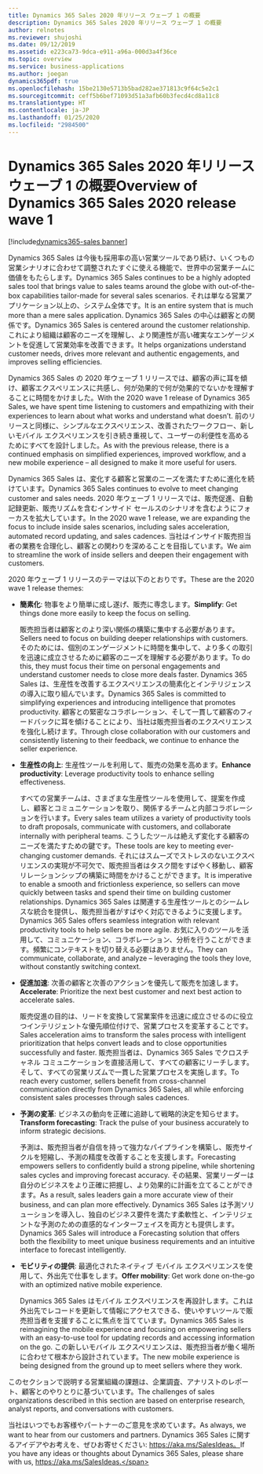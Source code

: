 ```yaml
---
title: Dynamics 365 Sales 2020 年リリース ウェーブ 1 の概要
description: Dynamics 365 Sales 2020 年リリース ウェーブ 1 の概要
author: relnotes
ms.reviewer: shujoshi
ms.date: 09/12/2019
ms.assetid: e223ca73-9dca-e911-a96a-000d3a4f36ce
ms.topic: overview
ms.service: business-applications
ms.author: joegan
dynamics365pdf: true
ms.openlocfilehash: 15be2130e5713b5bad282ae371813c9f64c5e2c1
ms.sourcegitcommit: ceff5b6bef71093d51a3afb60b3fecd4cd8a11c8
ms.translationtype: HT
ms.contentlocale: ja-JP
ms.lasthandoff: 01/25/2020
ms.locfileid: "2984500"
---
```

# <a name="overview-of-dynamics-365-sales-2020-release-wave-1"></a><span data-ttu-id="d77cb-103">Dynamics 365 Sales 2020 年リリース ウェーブ 1 の概要</span><span class="sxs-lookup"><span data-stu-id="d77cb-103">Overview of Dynamics 365 Sales 2020 release wave 1</span></span>
[!include[dynamics365-sales banner](../includes/dynamics365-sales.md)]

<!--overview start-->
<span data-ttu-id="d77cb-104">Dynamics 365 Sales は今後も採用率の高い営業ツールであり続け、いくつもの営業シナリオに合わせて調整されたすぐに使える機能で、世界中の営業チームに価値をもたらします。</span><span class="sxs-lookup"><span data-stu-id="d77cb-104">Dynamics 365 Sales continues to be a highly adopted sales tool that brings value to sales teams around the globe with out-of-the-box capabilities tailor-made for several sales scenarios.</span></span> <span data-ttu-id="d77cb-105">それは単なる営業アプリケーション以上の、システム全体です。</span><span class="sxs-lookup"><span data-stu-id="d77cb-105">It is an entire system that is much more than a mere sales application.</span></span> <span data-ttu-id="d77cb-106">Dynamics 365 Sales の中心は顧客との関係です。</span><span class="sxs-lookup"><span data-stu-id="d77cb-106">Dynamics 365 Sales is centered around the customer relationship.</span></span> <span data-ttu-id="d77cb-107">これにより組織は顧客のニーズを理解し、より関連性が高い確実なエンゲージメントを促進して営業効率を改善できます。</span><span class="sxs-lookup"><span data-stu-id="d77cb-107">It helps organizations understand customer needs, drives more relevant and authentic engagements, and improves selling efficiencies.</span></span>

<span data-ttu-id="d77cb-108">Dynamics 365 Sales の 2020 年ウェーブ 1 リリースでは、顧客の声に耳を傾け、顧客エクスペリエンスに共感し、何が効果的で何が効果的でないかを理解することに時間をかけました。</span><span class="sxs-lookup"><span data-stu-id="d77cb-108">With the 2020 wave 1 release of Dynamics 365 Sales, we have spent time listening to customers and empathizing with their experiences to learn about what works and understand what doesn’t.</span></span> <span data-ttu-id="d77cb-109">前のリリースと同様に、シンプルなエクスペリエンス、改善されたワークフロー、新しいモバイル エクスペリエンスを引き続き重視して、ユーザーの利便性を高めるためにすべてを設計しました。</span><span class="sxs-lookup"><span data-stu-id="d77cb-109">As with the previous release, there is a continued emphasis on simplified experiences, improved workflow, and a new mobile experience – all designed to make it more useful for users.</span></span>

<span data-ttu-id="d77cb-110">Dynamics 365 Sales は、変化する顧客と営業のニーズを満たすために進化を続けています。</span><span class="sxs-lookup"><span data-stu-id="d77cb-110">Dynamics 365 Sales continues to evolve to meet changing customer and sales needs.</span></span> <span data-ttu-id="d77cb-111">2020 年ウェーブ 1 リリースでは、販売促進、自動記録更新、販売リズムを含むインサイド セールスのシナリオを含むようにフォーカスを拡大しています。</span><span class="sxs-lookup"><span data-stu-id="d77cb-111">In the 2020 wave 1 release, we are expanding the focus to include inside sales scenarios, including sales acceleration, automated record updating, and sales cadences.</span></span> <span data-ttu-id="d77cb-112">当社はインサイド販売担当者の業務を合理化し、顧客との関わりを深めることを目指しています。</span><span class="sxs-lookup"><span data-stu-id="d77cb-112">We aim to streamline the work of inside sellers and deepen their engagement with customers.</span></span>

<span data-ttu-id="d77cb-113">2020 年ウェーブ 1 リリースのテーマは以下のとおりです。</span><span class="sxs-lookup"><span data-stu-id="d77cb-113">These are the 2020 wave 1 release themes:</span></span>

- <span data-ttu-id="d77cb-114">**簡素化**: 物事をより簡単に成し遂げ、販売に専念します。</span><span class="sxs-lookup"><span data-stu-id="d77cb-114">**Simplify**: Get things done more easily to keep the focus on selling.</span></span>

  <span data-ttu-id="d77cb-115">販売担当者は顧客とのより深い関係の構築に集中する必要があります。</span><span class="sxs-lookup"><span data-stu-id="d77cb-115">Sellers need to focus on building deeper relationships with customers.</span></span> <span data-ttu-id="d77cb-116">そのためには、個別のエンゲージメントに時間を集中して、より多くの取引を迅速に成立させるために顧客のニーズを理解する必要があります。</span><span class="sxs-lookup"><span data-stu-id="d77cb-116">To do this, they must focus their time on personal engagements and understand customer needs to close more deals faster.</span></span> <span data-ttu-id="d77cb-117">Dynamics 365 Sales は、生産性を改善するエクスペリエンスの簡素化とインテリジェンスの導入に取り組んでいます。</span><span class="sxs-lookup"><span data-stu-id="d77cb-117">Dynamics 365 Sales is committed to simplifying experiences and introducing intelligence that promotes productivity.</span></span> <span data-ttu-id="d77cb-118">顧客との緊密なコラボレーション、そして一貫して顧客のフィードバックに耳を傾けることにより、当社は販売担当者のエクスペリエンスを強化し続けます。</span><span class="sxs-lookup"><span data-stu-id="d77cb-118">Through close collaboration with our customers and consistently listening to their feedback, we continue to enhance the seller experience.</span></span>
  
- <span data-ttu-id="d77cb-119">**生産性の向上**: 生産性ツールを利用して、販売の効果を高めます。</span><span class="sxs-lookup"><span data-stu-id="d77cb-119">**Enhance productivity**:  Leverage productivity tools to enhance selling effectiveness.</span></span>

  <span data-ttu-id="d77cb-120">すべての営業チームは、さまざまな生産性ツールを使用して、提案を作成し、顧客とコミュニケーションを取り、関係するチームと内部コラボレーションを行います。</span><span class="sxs-lookup"><span data-stu-id="d77cb-120">Every sales team utilizes a variety of productivity tools to draft proposals, communicate with customers, and collaborate internally with peripheral teams.</span></span> <span data-ttu-id="d77cb-121">こうしたツールは絶えず変化する顧客のニーズを満たすための鍵です。</span><span class="sxs-lookup"><span data-stu-id="d77cb-121">These tools are key to meeting ever-changing customer demands.</span></span> <span data-ttu-id="d77cb-122">それにはスムーズでストレスのないエクスペリエンスの実現が不可欠で、販売担当者はタスク間をすばやく移動し、顧客リレーションシップの構築に時間をかけることができます。</span><span class="sxs-lookup"><span data-stu-id="d77cb-122">It is imperative to enable a smooth and frictionless experience, so sellers can move quickly between tasks and spend their time on building customer relationships.</span></span> <span data-ttu-id="d77cb-123">Dynamics 365 Sales は関連する生産性ツールとのシームレスな統合を提供し、販売担当者がすばやく対応できるように支援します。</span><span class="sxs-lookup"><span data-stu-id="d77cb-123">Dynamics 365 Sales offers seamless integration with relevant productivity tools to help sellers be more agile.</span></span> <span data-ttu-id="d77cb-124">お気に入りのツールを活用して、コミュニケーション、コラボレーション、分析を行うことができます。頻繁にコンテキストを切り替える必要はありません。</span><span class="sxs-lookup"><span data-stu-id="d77cb-124">They can communicate, collaborate, and analyze – leveraging the tools they love, without constantly switching context.</span></span>
  
- <span data-ttu-id="d77cb-125">**促進加速**: 次善の顧客と次善のアクションを優先して販売を加速します。</span><span class="sxs-lookup"><span data-stu-id="d77cb-125">**Accelerate**: Prioritize the next best customer and next best action to accelerate sales.</span></span>

  <span data-ttu-id="d77cb-126">販売促進の目的は、リードを変換して営業案件を迅速に成立させるのに役立つインテリジェントな優先順位付けで、営業プロセスを変革することです。</span><span class="sxs-lookup"><span data-stu-id="d77cb-126">Sales acceleration aims to transform the sales process with intelligent prioritization that helps convert leads and to close opportunities successfully and faster.</span></span> <span data-ttu-id="d77cb-127">販売担当者は、Dynamics 365 Sales でクロスチャネル コミュニケーションを直接活用して、すべての顧客にリーチします。そして、すべての営業リズムで一貫した営業プロセスを実施します。</span><span class="sxs-lookup"><span data-stu-id="d77cb-127">To reach every customer, sellers benefit from cross-channel communication directly from Dynamics 365 Sales, all while enforcing consistent sales processes through sales cadences.</span></span>
  
- <span data-ttu-id="d77cb-128">**予測の変革**: ビジネスの動向を正確に追跡して戦略的決定を知らせます。</span><span class="sxs-lookup"><span data-stu-id="d77cb-128">**Transform forecasting**: Track the pulse of your business accurately to inform strategic decisions.</span></span>

  <span data-ttu-id="d77cb-129">予測は、販売担当者が自信を持って強力なパイプラインを構築し、販売サイクルを短縮し、予測の精度を改善することを支援します。</span><span class="sxs-lookup"><span data-stu-id="d77cb-129">Forecasting empowers sellers to confidently build a strong pipeline, while shortening sales cycles and improving forecast accuracy.</span></span> <span data-ttu-id="d77cb-130">その結果、営業リーダーは自分のビジネスをより正確に把握し、より効果的に計画を立てることができます。</span><span class="sxs-lookup"><span data-stu-id="d77cb-130">As a result, sales leaders gain a more accurate view of their business, and can plan more effectively.</span></span> <span data-ttu-id="d77cb-131">Dynamics 365 Sales は予測ソリューションを導入し、独自のビジネス要件を満たす柔軟性と、インテリジェントな予測のための直感的なインターフェイスを両方とも提供します。</span><span class="sxs-lookup"><span data-stu-id="d77cb-131">Dynamics 365 Sales will introduce a Forecasting solution that offers both the flexibility to meet unique business requirements and an intuitive interface to forecast intelligently.</span></span>
  
- <span data-ttu-id="d77cb-132">**モビリティの提供**: 最適化されたネイティブ モバイル エクスペリエンスを使用して、外出先で仕事をします。</span><span class="sxs-lookup"><span data-stu-id="d77cb-132">**Offer mobility**: Get work done on-the-go with an optimized native mobile experience.</span></span>

  <span data-ttu-id="d77cb-133">Dynamics 365 Sales はモバイル エクスペリエンスを再設計します。これは外出先でレコードを更新して情報にアクセスできる、使いやすいツールで販売担当者を支援することに焦点を当てています。</span><span class="sxs-lookup"><span data-stu-id="d77cb-133">Dynamics 365 Sales is reimagining the mobile experience and focusing on empowering sellers with an easy-to-use tool for updating records and accessing information on the go.</span></span> <span data-ttu-id="d77cb-134">この新しいモバイル エクスペリエンスは、販売担当者が働く場所に合わせて根本から設計されています。</span><span class="sxs-lookup"><span data-stu-id="d77cb-134">The new mobile experience is being designed from the ground up to meet sellers where they work.</span></span> 

<span data-ttu-id="d77cb-135">このセクションで説明する営業組織の課題は、企業調査、アナリストのレポート、顧客とのやりとりに基づいています。</span><span class="sxs-lookup"><span data-stu-id="d77cb-135">The challenges of sales organizations described in this section are based on enterprise research, analyst reports, and conversations with customers.</span></span>

<span data-ttu-id="d77cb-136">当社はいつでもお客様やパートナーのご意見を求めています。</span><span class="sxs-lookup"><span data-stu-id="d77cb-136">As always, we want to hear from our customers and partners.</span></span> <span data-ttu-id="d77cb-137">Dynamics 365 Sales に関するアイデアやお考えを、ぜひお寄せください: https://aka.ms/SalesIdeas。</span><span class="sxs-lookup"><span data-stu-id="d77cb-137">If you have any ideas or thoughts about Dynamics 365 Sales, please share with us, https://aka.ms/SalesIdeas.</span></span> 
<!--overview end-->



